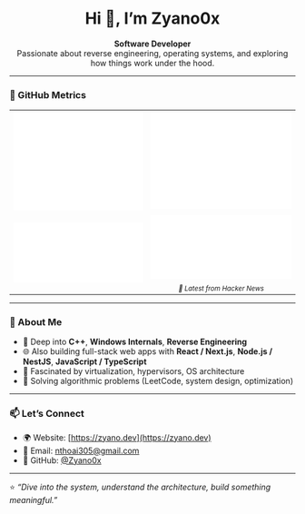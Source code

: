 <!-- README.md -->
<h1 align="center">Hi 👋, I’m Zyano0x</h1>
<p align="center">
  <b>Software Developer</b><br/>
  Passionate about reverse engineering, operating systems, and exploring how things work under the hood.
</p>

---

### 🧩 GitHub Metrics
<p align="center">
  <table>
    <tr>
      <td align="center">
        <img src="https://raw.githubusercontent.com/Zyano0x/Zyano0x/metrics/metrics.classic.svg" width="450" alt="Classic Metrics" />
      </td>
      <td align="center">
        <img src="https://raw.githubusercontent.com/Zyano0x/Zyano0x/metrics/metrics.plugin.isocalendar.fullyear.svg" width="450" alt="Full-Year Calendar Metrics" />
      </td>
    </tr>
    <tr>
      <td align="center">
        <img src="https://raw.githubusercontent.com/Zyano0x/Zyano0x/metrics/metrics.plugin.languages.indepth.svg" width="450" alt="Languages In-Depth Metrics" />
      </td>
      <td align="center">
        <img src="https://raw.githubusercontent.com/Zyano0x/Zyano0x/metrics/metrics.plugin.rss.svg" width="450" alt="Hacker News RSS Feed" />
        <br/>
        <sub><i>📰 Latest from Hacker News</i></sub>
      </td>
    </tr>
  </table>
</p>

---

### 🧠 About Me

- 🧬 Deep into **C++**, **Windows Internals**, **Reverse Engineering**  
- 🌐 Also building full-stack web apps with **React / Next.js**, **Node.js / NestJS**, **JavaScript / TypeScript**  
- 🧩 Fascinated by virtualization, hypervisors, OS architecture  
- 🎯 Solving algorithmic problems (LeetCode, system design, optimization)

---

### 📫 Let’s Connect

- 🌍 Website: [https://zyano.dev](https://zyano.dev)  
- 📧 Email: nthoai305@gmail.com  
- 💼 GitHub: [@Zyano0x](https://github.com/Zyano0x)  

---

⭐ *“Dive into the system, understand the architecture, build something meaningful.”*
